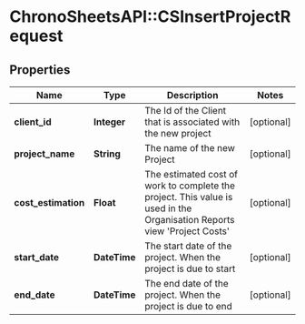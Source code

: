 # ChronoSheetsAPI::CSInsertProjectRequest

## Properties
Name | Type | Description | Notes
------------ | ------------- | ------------- | -------------
**client_id** | **Integer** | The Id of the Client that is associated with the new project | [optional] 
**project_name** | **String** | The name of the new Project | [optional] 
**cost_estimation** | **Float** | The estimated cost of work to complete the project.  This value is used in the Organisation Reports view &#39;Project Costs&#39; | [optional] 
**start_date** | **DateTime** | The start date of the project.  When the project is due to start | [optional] 
**end_date** | **DateTime** | The end date of the project.  When the project is due to end | [optional] 


